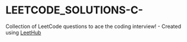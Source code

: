 # LEETCODE_SOLUTIONS-C-
Collection of LeetCode questions to ace the coding interview! - Created using [LeetHub](https://github.com/QasimWani/LeetHub)

